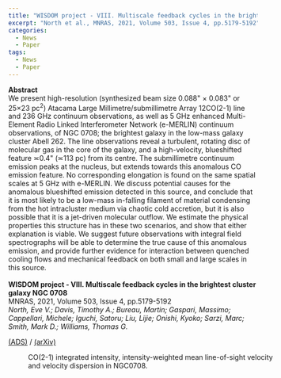 ```yaml
---
title: "WISDOM project - VIII. Multiscale feedback cycles in the brightest cluster galaxy NGC 0708"
excerpt: "North et al., MNRAS, 2021, Volume 503, Issue 4, pp.5179-5192"
categories:
  - News
  - Paper
tags:
  - News
  - Paper
---
```


<b>Abstract</b><br>
We present high-resolution (synthesized beam size 0.088" × 0.083" or 25×23 pc<sup>2</sup>) Atacama Large Millimetre/submillimetre Array 12CO(2-1) line and 236 GHz continuum observations, as well as 5 GHz enhanced Multi-Element Radio Linked Interferometer Network (e-MERLIN) continuum observations, of NGC 0708; the brightest galaxy in the low-mass galaxy cluster Abell 262. The line observations reveal a turbulent, rotating disc of molecular gas in the core of the galaxy, and a high-velocity, blueshifted feature ≍0.4" (≍113 pc) from its centre. The submillimetre continuum emission peaks at the nucleus, but extends towards this anomalous CO emission feature. No corresponding elongation is found on the same spatial scales at 5 GHz with e-MERLIN. We discuss potential causes for the anomalous blueshifted emission detected in this source, and conclude that it is most likely to be a low-mass in-falling filament of material condensing from the hot intracluster medium via chaotic cold accretion, but it is also possible that it is a jet-driven molecular outflow. We estimate the physical properties this structure has in these two scenarios, and show that either explanation is viable. We suggest future observations with integral field spectrographs will be able to determine the true cause of this anomalous emission, and provide further evidence for interaction between quenched cooling flows and mechanical feedback on both small and large scales in this source.
<br>
<br>
<b>WISDOM project - VIII. Multiscale feedback cycles in the brightest cluster galaxy NGC 0708</b><br>
MNRAS, 2021, Volume 503, Issue 4, pp.5179-5192<br>
<i>North, Eve V.; Davis, Timothy A.; Bureau, Martin; Gaspari, Massimo; Cappellari, Michele; Iguchi, Satoru; Liu, Lijie; Onishi, Kyoko; Sarzi, Marc; Smith, Mark D.; Williams, Thomas G.</i><br>


<a href="https://ui.adsabs.harvard.edu/abs/2021MNRAS.503.5179N/abstract">(ADS)</a> / <a href="https://arxiv.org/abs/2103.08988">(arXiv)</a>

<figure style="width: 500px" class="align-center">
  <img src="{{ site.url }}{{ site.baseurl }}/assets/images/NGC708_moment012.png" alt="">
  <figcaption>CO(2-1) integrated intensity, intensity-weighted mean line-of-sight velocity and velocity dispersion in NGC0708.</figcaption>
</figure>